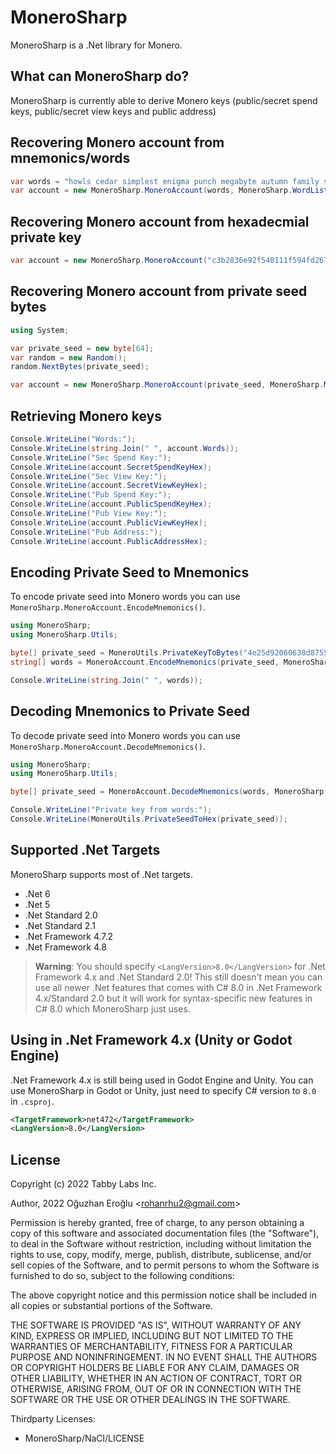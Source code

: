 # MoneroSharp

MoneroSharp is a .Net library for Monero.

## What can MoneroSharp do?

MoneroSharp is currently able to derive Monero keys (public/secret spend keys, public/secret view keys and public address)

## Recovering Monero account from mnemonics/words

```cs
var words = "howls cedar simplest enigma punch megabyte autumn family spiders utensils hazard wrap language toilet muppet jaded debut touchy roster speedy icon adhesive items kickoff utensils";
var account = new MoneroSharp.MoneroAccount(words, MoneroSharp.WordList.Languages.English, MoneroSharp.MoneroNetwork.MAINNET);
```

## Recovering Monero account from hexadecmial private key

```cs
var account = new MoneroSharp.MoneroAccount("c3b2836e92f540111f594fd2675d82205f0c534d4e80489be3b8b306db522d04", MoneroSharp.MoneroNetwork.MAINNET);
```

## Recovering Monero account from private seed bytes

```cs
using System;

var private_seed = new byte[64];
var random = new Random();
random.NextBytes(private_seed);

var account = new MoneroSharp.MoneroAccount(private_seed, MoneroSharp.MoneroNetwork.MAINNET);
```

## Retrieving Monero keys

```cs
Console.WriteLine("Words:");
Console.WriteLine(string.Join(" ", account.Words));
Console.WriteLine("Sec Spend Key:");
Console.WriteLine(account.SecretSpendKeyHex);
Console.WriteLine("Sec View Key:");
Console.WriteLine(account.SecretViewKeyHex);
Console.WriteLine("Pub Spend Key:");
Console.WriteLine(account.PublicSpendKeyHex);
Console.WriteLine("Pub View Key:");
Console.WriteLine(account.PublicViewKeyHex);
Console.WriteLine("Pub Address:");
Console.WriteLine(account.PublicAddressHex);
```

## Encoding Private Seed to Mnemonics

To encode private seed into Monero words you can use `MoneroSharp.MoneroAccount.EncodeMnemonics()`.

```cs
using MoneroSharp;
using MoneroSharp.Utils;

byte[] private_seed = MoneroUtils.PrivateKeyToBytes("4e25d92060638d875517575c5bd285f2208c86390fa29f597c31f5ee3bccae0e");
string[] words = MoneroAccount.EncodeMnemonics(private_seed, MoneroSharp.WordList.Languages.English);

Console.WriteLine(string.Join(" ", words));
```

## Decoding Mnemonics to Private Seed

To decode private seed into Monero words you can use `MoneroSharp.MoneroAccount.DecodeMnemonics()`.

```cs
using MoneroSharp;
using MoneroSharp.Utils;

byte[] private_seed = MoneroAccount.DecodeMnemonics(words, MoneroSharp.WordList.Languages.English);

Console.WriteLine("Private key from words:");
Console.WriteLine(MoneroUtils.PrivateSeedToHex(private_seed));
```

## Supported .Net Targets

MoneroSharp supports most of .Net targets.

* .Net 6
* .Net 5
* .Net Standard 2.0
* .Net Standard 2.1
* .Net Framework 4.7.2
* .Net Framework 4.8

> **Warning**:
> You should specify `<LangVersion>8.0</LangVersion>` for .Net Framework 4.x and .Net Standard 2.0!
> This still doesn't mean you can use all newer .Net features that comes with C# 8.0 in .Net Framework 4.x/Standard 2.0 but it will work for syntax-specific new features in C# 8.0 which MoneroSharp just uses.

## Using in .Net Framework 4.x (Unity or Godot Engine)

.Net Framework 4.x is still being used in Godot Engine and Unity. You can use MoneroSharp in Godot or Unity, just need to specify C# version to `8.0` in `.csproj`.

```xml
<TargetFramework>net472</TargetFramework>
<LangVersion>8.0</LangVersion>
```

## License

Copyright (c) 2022 Tabby Labs Inc.

Author, 2022 Oğuzhan Eroğlu &lt;rohanrhu2@gmail.com&gt;

Permission is hereby granted, free of charge, to any person obtaining a copy
of this software and associated documentation files (the "Software"), to deal
in the Software without restriction, including without limitation the rights
to use, copy, modify, merge, publish, distribute, sublicense, and/or sell
copies of the Software, and to permit persons to whom the Software is
furnished to do so, subject to the following conditions:

The above copyright notice and this permission notice shall be included in all
copies or substantial portions of the Software.

THE SOFTWARE IS PROVIDED "AS IS", WITHOUT WARRANTY OF ANY KIND, EXPRESS OR
IMPLIED, INCLUDING BUT NOT LIMITED TO THE WARRANTIES OF MERCHANTABILITY,
FITNESS FOR A PARTICULAR PURPOSE AND NONINFRINGEMENT. IN NO EVENT SHALL THE
AUTHORS OR COPYRIGHT HOLDERS BE LIABLE FOR ANY CLAIM, DAMAGES OR OTHER
LIABILITY, WHETHER IN AN ACTION OF CONTRACT, TORT OR OTHERWISE, ARISING FROM,
OUT OF OR IN CONNECTION WITH THE SOFTWARE OR THE USE OR OTHER DEALINGS IN THE
SOFTWARE.

Thirdparty Licenses:

* MoneroSharp/NaCl/LICENSE
